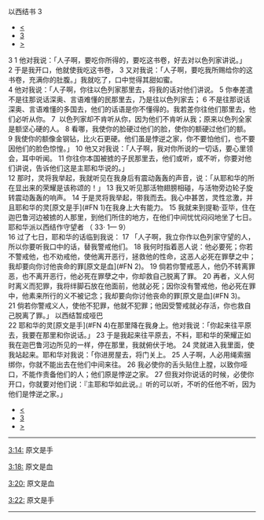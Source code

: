 ﻿





 以西结书 3




* [<](bible/EZK02.md)
* [3](bible/EZK.md)
* [>](bible/EZK04.md)



 
3 
1 他对我说：「人子啊，要吃你所得的，要吃这书卷，好去对以色列家讲说。」 
2 于是我开口，他就使我吃这书卷， 
3 又对我说：「人子啊，要吃我所赐给你的这书卷，充满你的肚腹。」我就吃了，口中觉得其甜如蜜。  
4 他对我说：「人子啊，你往以色列家那里去，将我的话对他们讲说。 
5 你奉差遣不是往那说话深奥、言语难懂的民那里去，乃是往以色列家去； 
6 不是往那说话深奥、言语难懂的多国去，他们的话语是你不懂得的。我若差你往他们那里去，他们必听从你。 
7  以色列家却不肯听从你，因为他们不肯听从我；原来以色列全家是额坚心硬的人。 
8 看哪，我使你的脸硬过他们的脸，使你的额硬过他们的额。 
9 我使你的额像金钢钻，比火石更硬。他们虽是悖逆之家，你不要怕他们，也不要因他们的脸色惊惶。」 
10 他又对我说：「人子啊，我对你所说的一切话，要心里领会，耳中听闻。 
11 你往你本国被掳的子民那里去，他们或听，或不听，你要对他们讲说，告诉他们这是主耶和华说的。」  
12 那时，灵将我举起，我就听见在我身后有震动轰轰的声音，说：「从耶和华的所在显出来的荣耀是该称颂的！」 
13 我又听见那活物翅膀相碰，与活物旁边轮子旋转震动轰轰的响声。 
14 于是灵将我举起，带我而去。我心中甚苦，灵性忿激，并且耶和华的灵[原文是手](#FN
1)在我身上大有能力。 
15 我就来到提勒·亚毕，住在迦巴鲁河边被掳的人那里，到他们所住的地方，在他们中间忧忧闷闷地坐了七日。 耶和华派以西结作守望者 （
33·
1—
9）  
16 过了七日，耶和华的话临到我说： 
17 「人子啊，我立你作以色列家守望的人，所以你要听我口中的话，替我警戒他们。 
18 我何时指着恶人说：他必要死；你若不警戒他，也不劝戒他，使他离开恶行，拯救他的性命，这恶人必死在罪孽之中；我却要向你讨他丧命的罪[原文是血](#FN
2)。 
19 倘若你警戒恶人，他仍不转离罪恶，也不离开恶行，他必死在罪孽之中，你却救自己脱离了罪。 
20 再者，义人何时离义而犯罪，我将绊脚石放在他面前，他就必死；因你没有警戒他，他必死在罪中，他素来所行的义不被记念；我却要向你讨他丧命的罪[原文是血](#FN
3)。 
21 倘若你警戒义人，使他不犯罪，他就不犯罪；他因受警戒就必存活，你也救自己脱离了罪。」 以西结暂成哑巴  
22 耶和华的灵[原文是手](#FN
4)在那里降在我身上。他对我说：「你起来往平原去，我要在那里和你说话。」 
23 于是我起来往平原去，不料，耶和华的荣耀正如我在迦巴鲁河边所见的一样，停在那里，我就俯伏于地。 
24 灵就进入我里面，使我站起来。耶和华对我说：「你进房屋去，将门关上。 
25 人子啊，人必用绳索捆绑你，你就不能出去在他们中间来往。 
26 我必使你的舌头贴住上膛，以致你哑口，不能作责备他们的人；他们原是悖逆之家。 
27 但我对你说话的时候，必使你开口，你就要对他们说：『主耶和华如此说。』听的可以听，不听的任他不听，因为他们是悖逆之家。」 
* [<](bible/EZK02.md)
* [3](bible/EZK.md)
* [>](bible/EZK04.md)





---


[3:14:](#V14)
原文是手


[3:18:](#V18)
原文是血


[3:20:](#V20)
原文是血


[3:22:](#V22)
原文是手




---









